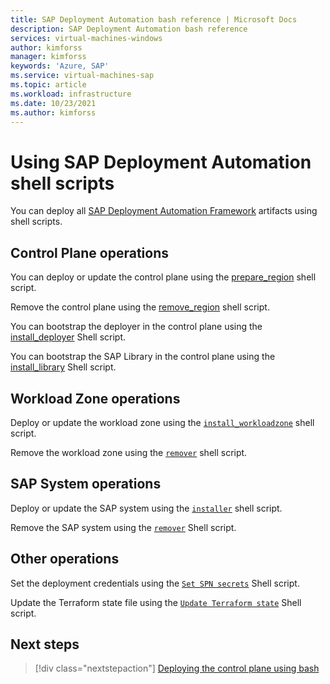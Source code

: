 ```yaml
---
title: SAP Deployment Automation bash reference | Microsoft Docs
description: SAP Deployment Automation bash reference
services: virtual-machines-windows
author: kimforss
manager: kimforss
keywords: 'Azure, SAP'
ms.service: virtual-machines-sap
ms.topic: article
ms.workload: infrastructure
ms.date: 10/23/2021
ms.author: kimforss
---
```


# Using SAP Deployment Automation shell scripts

You can deploy all [SAP Deployment Automation Framework](automation-deployment-framework.md) artifacts using shell scripts.

## Control Plane operations

You can deploy or update the control plane using the [prepare_region](bash/automation-prepare-region.md) shell script.

Remove the control plane using the [remove_region](bash/automation-remove-region.md) shell script.

You can bootstrap the deployer in the control plane using the [install_deployer](bash/automation-install_deployer.md) Shell script.

You can bootstrap the SAP Library in the control plane using the [install_library](bash/automation-install_library.md) Shell script.

## Workload Zone operations

Deploy or update the workload zone using the [`install_workloadzone`](bash/automation-install_workloadzone.md) shell script.

Remove the workload zone using the [`remover`](bash/automation-remover.md) shell script.


## SAP System operations

Deploy or update the SAP system using the [`installer`](bash/automation-installer.md) shell script.

Remove the SAP system using the [`remover`](bash/automation-remover.md)  Shell script.


## Other operations

Set the deployment credentials using the
[`Set SPN secrets`](bash/automation-set-secrets.md) Shell script.

Update the Terraform state file using the
[`Update Terraform state`](bash/automation-advanced_state_management.md) Shell script.

## Next steps

> [!div class="nextstepaction"]
> [Deploying the control plane using bash](bash/automation-prepare-region.md)




